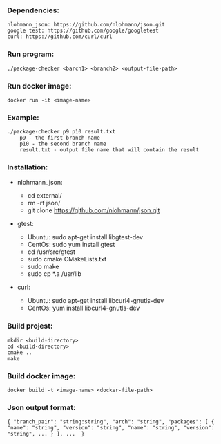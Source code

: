 ### Dependencies:
    nlohmann_json: https://github.com/nlohmann/json.git
    google test: https://github.com/google/googletest
    curl: https://github.com/curl/curl           

### Run program:
    ./package-checker <barch1> <branch2> <output-file-path>

### Run docker image:
    docker run -it <image-name>

### Example:
    ./package-checker p9 p10 result.txt
        p9 - the first branch name
        p10 - the second branch name    
        result.txt - output file name that will contain the result

### Installation:
- nlohmann_json:
  - cd external/
  - rm -rf json/
  - git clone https://github.com/nlohmann/json.git
    
- gtest: 
  - Ubuntu: sudo apt-get install libgtest-dev
  - CentOs: sudo yum install gtest
  - cd /usr/src/gtest
  - sudo cmake CMakeLists.txt
  - sudo make
  - sudo cp *.a /usr/lib
  
- curl:
  - Ubuntu: sudo apt-get install libcurl4-gnutls-dev
  - CentOs: yum install libcurl4-gnutls-dev

### Build projest:
    mkdir <build-directory>
    cd <build-directory>
    cmake ..
    make

### Build docker image:
    docker build -t <image-name> <docker-file-path>

### Json output format:
`
{
    "branch_pair": "string:string",
    "arch": "string",
    "packages": [
        {
            "name": "string", "version": "string",
            "name": "string", "version": "string",
             ...
        }
    ],
    ... 
}
`
